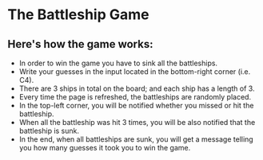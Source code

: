 # The Battleship Game

## Here's how the game works:

- In order to win the game you have to sink all the battleships.
- Write your guesses in the input located in the bottom-right corner (i.e. C4).
- There are 3 ships in total on the board; and each ship has a length of 3.
- Every time the page is refreshed, the battleships are randomly placed.
- In the top-left corner, you will be notified whether you missed or hit the battleship.
- When all the battleship was hit 3 times, you will be also notified that the battleship is sunk.
- In the end, when all battleships are sunk, you will get a message telling you how many guesses it took you to win the game.
